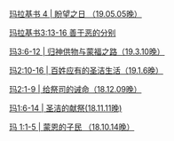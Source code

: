 <a href="/node/27517">玛拉基书 4 | 盼望之日 （19.05.05晚）</a>

<a href="/node/27482">玛拉基书3:13-16 善于恶的分别</a>

<a href="/node/27361">玛3:6-12 | 归神供物与蒙福之路（19.3.10晚）</a>

<a href="/node/27314">玛2:10-16 | 百姓应有的圣洁生活（19.1.6晚）</a>

<a href="/node/27291">玛2:1-9 | 给祭司的诫命（18.12.09晚）</a>

<a href="/node/26661">玛1:6-14 | 圣洁的献祭(18.11.11晚)</a>

<a href="/node/26619">玛 1:1-5 | 蒙恩的子民 （18.10.14晚）</a>
